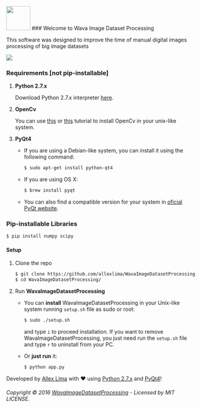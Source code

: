 <img src="https://github.com/allexlima/WavaImageDatasetProcessing/blob/master/img/pinwheel.png?raw=true" width="64">
### Welcome to Wava Image Dataset Processing

This software was designed to improve the time of manual digital images processing of big image datasets

![](https://github.com/allexlima/WavaImageDatasetProcessing/blob/master/img/hsv_settings.png?raw=true)  

### Requirements [not pip-installable]

1. **Python 2.7.x** 

    Download Python 2.7.x interpreter [here](https://www.python.org/).

2. **OpenCv**

    You can use [this](http://milq.github.io/install-opencv-ubuntu-debian/) or [this](http://www.pyimagesearch.com/2015/06/22/install-opencv-3-0-and-python-2-7-on-ubuntu/) tutorial to install OpenCv in your unix-like system.

3. **PyQt4** 

    * If you are using a Debian-like system, you can install it using the following command:

        ```bash
        $ sudo apt-get install python-qt4
        ```
     
    * If you are using OS X:
    
        ```bash
        $ brew install pyqt
        ```
    * You can also find a compatible version for your system in [oficial PyQt website](https://www.riverbankcomputing.com/software/pyqt/download).
    
### Pip-installable Libraries

  ```bash
  $ pip install numpy scipy
  ```
  
#### Setup

1. Clone the repo
            
    ```bash
    $ git clone https://github.com/allexlima/WavaImageDatasetProcessing.git
    $ cd WavaImageDatasetProcessing/
    ```

2. Run **WavaImageDatasetProcessing**
   
   - You can **install** WavaImageDatasetProcessing in your Unix-like system running `setup.sh` file as sudo or root:
   
        ```bash
        $ sudo ./setup.sh
        ```   
        
        and type `i` to proceed installation. If you want to remove WavaImageDatasetProcessing, you just need run the `setup.sh` file and type `r` to uninstall from your PC.
   
   - Or **just run** it:
   
        ```bash
        $ python app.py
        ```
            
Developed by [Allex Lima](http://allexlima.com) with ❤️ using [Python 2.7.x](https://www.python.org/) and [PyQt4](https://www.riverbankcomputing.com/software/pyqt/download)! 
###### Copyright © 2016 [WavaImageDatasetProcessing](https://github.com/allexlima/WavaImageDatasetProcessing.git) - Licensed by MIT LICENSE.
